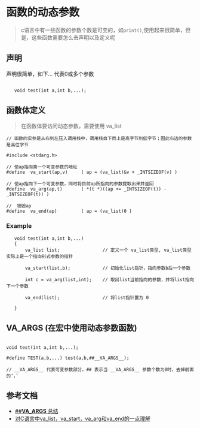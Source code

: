 # 函数的动态参数 

> c语言中有一些函数的参数个数是可变的，如`print()`,使用起来很简单，但是，这些函数需要怎么去声明以及定义呢

## 声明

声明很简单，如下... 代表0或多个参数
```
   
   void test(int a,int b,...);

``` 

## 函数体定义

> 在函数体要访问动态参数，需要使用 va_list 

```
// 函数的实参是从右到左压入调用栈中，调用栈自下而上是高字节到低字节；因此右边的参数是高位字节

#include <stdarg.h>

// 使ap指向第一个可变参数的地址
#define  va_start(ap,v)     ( ap = (va_list)&v + _INTSIZEOF(v) )
 
// 使ap指向下一个可变参数，同时将目前ap所指向的参数提取出来并返回
#define  va_arg(ap,t)       ( *(t *)((ap += _INTSIZEOF(t)) - _INTSIZEOF(t)) )

//  销毁ap 
#define  va_end(ap)         ( ap = (va_list)0 ) 

```

### Example 
```
   void test(int a,int b,...)
   {
       va_list list;                // 定义一个 va_list类型, va_list类型实际上是一个指向形式参数的指针
        
       va_start(list,b);            // 初始化list指针，指向参数b后一个参数

       int c = va_arg(list,int);    // 取出list当前指向的参数，并将list指向下一个参数

       va_end(list);                // 将list指针置为 0  

   }
```

## __VA_ARGS__ (在宏中使用动态参数函数)

```

void test(int a,int b,...);

#define TEST(a,b,...) test(a,b,##__VA_ARGS__);

// __VA_ARGS__ 代表可变参数部分，## 表示当 __VA_ARGS__ 参数个数为0时，去掉前面的‘，’

```

## 参考文档

- [##__VA_ARGS__ 总结][1]
- [对C语言中va_list，va_start，va_arg和va_end的一点理解][2]


[1]: https://blog.csdn.net/chipsea_mltsum/article/details/84497293
[2]: https://www.cnblogs.com/bwangel23/p/4700496.html